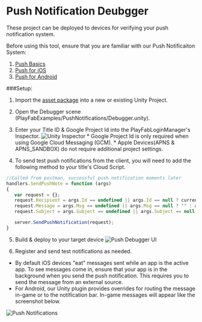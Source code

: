 # Push Notification Deubgger
 These project can be deployed to devices for verifying your push notification system.
 
 Before using this tool, ensure that you are familiar with our Push Notificaiton System:
 
  1. [Push Basics](https://api.playfab.com/docs/push-basics)
  2. [Push for iOS](https://api.playfab.com/docs/push-for-ios)
  3. [Push for Android](https://api.playfab.com/docs/push-for-android)

###Setup:

  1. Import the [asset package](https://github.com/PlayFab/PlayFab-Samples/blob/master/TestingTools/PushNotifications/PushDebuggerProject.unitypackage) into a new or existing Unity Project.
  2. Open the Debugger scene (PlayFabExamples/PushNotifications/Debugger.unity).
  3. Enter your Title ID & Google Project Id into the PlayFabLoginManager's Inspector.
    ![Unity Inspector](https://raw.githubusercontent.com/PlayFab/PlayFab-Samples/master/TestingTools/Assets/Images/PushInspector.png "Enter your Title Id & Google Project Id")
    *  Google Project Id is only required when using Google Cloud Messaging (GCM).
    *  Apple Devices(APNS & APNS_SANDBOX) do not require additional project settings.  
 
 4. To send test push notifications from the client, you will need to add the following method to your title's Cloud Script. 

 ```JavaScript
 //Called from postman, successful push notification moments later
handlers.SendPushNote = function (args) 
{
 	var request = {};
 	request.Recipient = args.Id == undefined || args.Id == null ? currentPlayerId : args.Id;
 	request.Message = args.Msg == undefined || args.Msg == null ? "" : args.Msg;
 	request.Subject = args.Subject == undefined || args.Subject == null ? "" : args.Subject;

 	server.SendPushNotification(request); 
}
```

5. Build & deploy to your target device
![Push Debugger UI](https://raw.githubusercontent.com/PlayFab/PlayFab-Samples/master/TestingTools/Assets/Images/PushRegistered.png "You should see something like this on your device.") 

6. Register and send test notifications as needed.

  * By default iOS devices "eat" messages sent while an app is the active app. To see messages come in, ensure that your app is in the background when you send the push notification. This requires you to send the message from an external source.
  * For Android, our Unity plugin provides overrides for routing the message in-game or to the notification bar. In-game messages will appear like the screenshot below. 
   
![Push Notifications](https://raw.githubusercontent.com/PlayFab/PlayFab-Samples/master/TestingTools/Assets/Images/TestPushConfirmation.png "A confirmation handled in-game") 